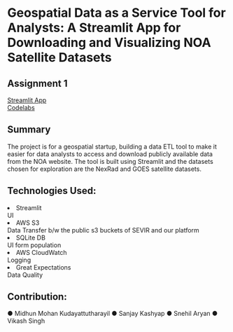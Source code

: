 # Geospatial Data as a Service Tool for Analysts: A Streamlit App for Downloading and Visualizing NOA Satellite Datasets
## Assignment 1

[Streamlit App](https://mi6daas.streamlit.app) <br>
[Codelabs](https://codelabs-preview.appspot.com/?file_id=1LlSUQF9Ixa4IFk45f9_GD6jMIE73DX39n7bGfjhB7JY#0) <br>

## Summary 
The project is for a geospatial startup, building a data ETL tool to make it easier for data analysts to access and download publicly available data from the NOA website. The tool is built using Streamlit and the datasets chosen for exploration are the NexRad and GOES satellite datasets.

## Technologies Used:
<l>
<li>Streamlit</li> UI
<li>AWS S3</li> Data Transfer b/w the public s3 buckets of SEVIR and our platform
<li>SQLite DB</li> UI form population
<li>AWS CloudWatch</li> Logging
<li>Great Expectations</li> Data Quality
</l> <br>

## Contribution: <br>
● Midhun Mohan Kudayattutharayil
● Sanjay Kashyap
● Snehil Aryan
● Vikash Singh


